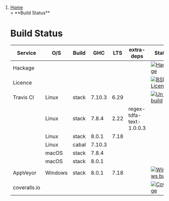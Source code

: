<ol class='breadcrumb'><li><a href='.' title='Home'>Home</a></li> &gt; **Build Status**

Build Status
============

| Service      | O/S     | Build | GHC    | LTS  | extra-deps              | Status
| ------------ | ------- | ----- | ------ | ---- | ----------------------- | ------
| Hackage      |         |       |        |      |                         | [![Hackage](https://img.shields.io/hackage/v/regex.svg)](https://hackage.haskell.org/package/regex)
| Licence      |         |       |        |      |                         | [![BSD3 License](http://img.shields.io/badge/license-BSD3-brightgreen.svg)](https://tldrlegal.com/license/bsd-3-clause-license-%28revised%29)
| Travis CI    | Linux   | stack | 7.10.3 | 6.29 |                         | [![Un*x build](https://travis-ci.org/iconnect/regex.svg?branch=master)](https://travis-ci.org/iconnect/regex)
|              | Linux   | stack | 7.8.4  | 2.22 | regex-tdfa-text-1.0.0.3 |
|              | Linux   | stack | 8.0.1  | 7.18 |                         |
|              | Linux   | cabal | 7.10.3 |      |                         |
|              | macOS   | stack | 7.8.4  |      |                         |
|              | macOS   | stack | 8.0.1  |      |                         |
| AppVeyor     | Windows | stack | 8.0.1  | 7.18 |                         |  [![Windows build](https://ci.appveyor.com/api/projects/status/9gqs37u3h1mlc02b?svg=true)](https://ci.appveyor.com/project/engineerirngirisconnectcouk/regex/branch/master)
| coveralls.io |         |       |        |      |                         |  [![Coverage](https://coveralls.io/repos/github/iconnect/regex/badge.svg?branch=master)](https://coveralls.io/github/iconnect/regex?branch=master)
